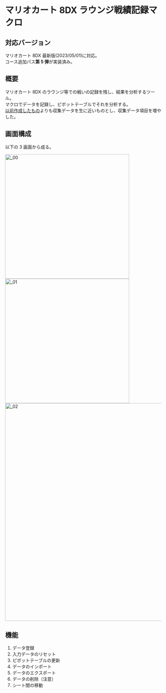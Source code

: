 # マリオカート 8DX ラウンジ戦績記録マクロ

## 対応バージョン

マリオカート 8DX 最新版(2023/05/01)に対応。  
コース追加パス**第 5 弾**が実装済み。

## 概要

マリオカート 8DX のラウンジ等での戦いの記録を残し、結果を分析するツール。  
マクロでデータを記録し、ピボットテーブルでそれを分析する。  
[以前作成したもの](https://github.com/usui324/MK8DX_track_db)よりも収集データを生に近いものとし、収集データ項目を増やした。

## 画面構成

以下の 3 画面から成る。

<img width="400" alt="_00" src="https://user-images.githubusercontent.com/54677286/235498960-86bb0575-3417-40ea-b2cb-aaa63f84486f.png">

<img width="400" alt="_01" src="https://user-images.githubusercontent.com/54677286/235498967-3e6ccc2f-99cb-4128-911d-c44d6602a853.PNG">

<img width="700" alt="_02" src="https://user-images.githubusercontent.com/54677286/235498975-2d9fd05f-4707-435f-961d-40d1801a677d.PNG">

## 機能

1. データ登録
1. 入力データのリセット
1. ピボットテーブルの更新
1. データのインポート
1. データのエクスポート
1. データの削除（注意）
1. シート間の移動
